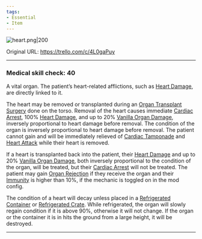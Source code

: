 ```yaml
---
tags:
- Essential
- Item
---
```


![heart.png\|200](/Items/Heart%20Transplant%20-%20Attachments/68072891b1266147f406eb29.png)

Original URL: https://trello.com/c/4L0gaPuy

---

### Medical skill check: 40

A vital organ. The patient’s heart-related afflictions, such as [Heart Damage](../Heart/Heart%20Damage.md), are directly linked to it.

The heart may be removed or transplanted during an [Organ Transplant Surgery](../Procedures/Organ%20Transplant%20Surgery.md) done on the torso. Removal of the heart causes immediate [Cardiac Arrest](../Heart/Cardiac%20Arrest.md), 100% [Heart Damage](../Heart/Heart%20Damage.md), and up to 20% [Vanilla Organ Damage](../Torso/Vanilla%20Organ%20Damage.md), inversely proportional to heart damage before removal. The condition of the organ is inversely proportional to heart damage before removal. The patient cannot gain and will be immediately relieved of [Cardiac Tamponade](../Heart/Cardiac%20Tamponade.md) and [Heart Attack](../Heart/Heart%20Attack.md) while their heart is removed.

If a heart is transplanted back into the patient, their [Heart Damage](../Heart/Heart%20Damage.md) and up to 20% [Vanilla Organ Damage](../Torso/Vanilla%20Organ%20Damage.md), both inversely proportional to the condition of the organ, will be treated, but their [Cardiac Arrest](../Heart/Cardiac%20Arrest.md) will not be treated. The patient may gain [Organ Rejection](../Blood/Organ%20Rejection.md) if they receive the organ and their [Immunity](../Blood/Immunity.md) is higher than 10%, if the mechanic is toggled on in the mod config.

The condition of a heart will decay unless placed in a [Refrigerated Container](Refrigerated%20Container.md) or [Refrigerated Crate](Refrigerated%20Crate.md). While refrigerated, the organ will slowly regain condition if it is above 90%, otherwise it will not change. If the organ or the container it is in hits the ground from a large height, it will be destroyed.

---


